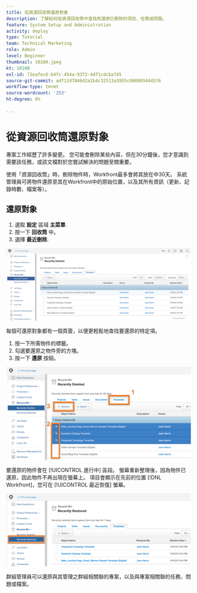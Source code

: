 ```yaml
---
title: 從資源回收筒還原對象
description: 了解如何從資源回收筒中查找和還原已刪除的項目、任務或問題。
feature: System Setup and Administration
activity: deploy
type: Tutorial
team: Technical Marketing
role: Admin
level: Beginner
thumbnail: 10100.jpeg
kt: 10100
exl-id: 72eafec6-b4fc-454a-9372-4df1cdcba745
source-git-commit: adf12d7846d2a1b4c32513a3955c080905044576
workflow-type: tm+mt
source-wordcount: '253'
ht-degree: 0%

---
```


# 從資源回收筒還原對象

專案工作經歷了許多變更。 您可能會刪除某些內容，但在30分鐘後，您才意識到需要該任務，或該文檔對於您嘗試解決的問題至關重要。

使用「資源回收筒」時，刪除物件時，Workfront最多會將其放在中30天。 系統管理員可將物件還原至其在Workfront中的原始位置，以及其所有資訊（更新、記錄時數、檔案等）。

## 還原對象

1. 選取 **設定** 區域 **主菜單**.
1. 按一下 **回收筒** 中。
1. 選擇 **最近刪除**.

![「設定」區域中「資源回收筒」的「最近刪除」部分](assets/admin-fund-recycle-bin-1.png)

每個可還原對象都有一個頁簽，以便更輕鬆地查找要還原的特定項。

1. 按一下所需物件的標籤。
1. 勾選要還原之物件旁的方塊。
1. 按一下 **還原** 按鈕。

![在資源回收筒中選擇的項目](assets/admin-fund-recycle-bin-2.png)

要還原的物件會在 [!UICONTROL 進行中] 區段。 螢幕重新整理後，因為物件已還原，因此物件不再出現在螢幕上。 項目會顯示在先前的位置 [!DNL Workfront]，您可在 [!UICONTROL 最近恢復] 螢幕。

![「設定」區域中「資源回收筒」的「最近恢復」部分](assets/admin-fund-recycle-bin-3.png)

群組管理員可以還原與其管理之群組相關聯的專案，以及與專案相關聯的任務、問題或檔案。

<!---
learn more URL
Restoring deleted items
Viewing items that have been recently restored
--->
